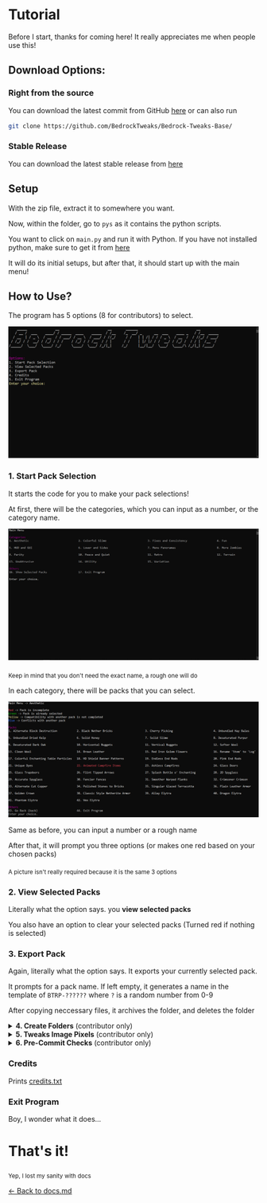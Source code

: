 # Tutorial

Before I start, thanks for coming here! It really appreciates me when people use this!

## Download Options:

### Right from the source

You can download the latest commit from
GitHub [here](https://github.com/BedrockTweaks/Bedrock-Tweaks-Base/archive/refs/heads/main.zip) or can also run

```bash
git clone https://github.com/BedrockTweaks/Bedrock-Tweaks-Base/
```

### Stable Release

You can download the latest stable release
from [here](https://github.com/BedrockTweaks/Bedrock-Tweaks-Base/releases/latest)

## Setup

With the zip file, extract it to somewhere you want.

Now, within the folder, go to `pys` as it contains the python scripts.

You want to click on `main.py` and run it with Python. If you have not installed python, make sure to get it
from [here](https://www.python.org/downloads/)

It will do its initial setups, but after that, it should start up with the main menu!

## How to Use?

The program has 5 options (8 for contributors) to select.

![Alt text](tutorial-1.png)

### 1. Start Pack Selection

It starts the code for you to make your pack selections!

At first, there will be the categories, which you can input as a number, or the category name.

![Alt text](tutorial-2.png)

<sub>Keep in mind that you don't need the exact name, a rough one will do</sub>

In each category, there will be packs that you can select.

![Alt text](tutorial-3.png)

Same as before, you can input a number or a rough name

After that, it will prompt you three options (or makes one red based on your chosen packs)

<sub>A picture isn't really required because it is the same 3 options</sub>

### 2. View Selected Packs

Literally what the option says. you **view selected packs**

You also have an option to clear your selected packs (Turned red if nothing is selected)

### 3. Export Pack

Again, literally what the option says. It exports your currently selected pack.

It prompts for a pack name. If left empty, it generates a name in the template of `BTRP-??????` where `?` is a random number from 0-9

After copying neccessary files, it archives the folder, and deletes the folder

<details>
<summary><b>4. Create Folders</b> (contributor only)</summary>

Creates folders and sets them up based on JSON files in <a href="https://github.com/BedrockTweaks/Bedrock-Tweaks-Base/blob/main/jsons/packs">jsons/packs</a>

</details>
<details>
<summary><b>5. Tweaks Image Pixels</b> (contributor only)</summary>

A QOL script that adds variations to pixels instead of just having a smooth pixel colour

</details>
<details>
<summary><b>6. Pre-Commit Checks</b> (contributor only)</summary>

Runs a script that makes neccessary modifications before commiting.

Refer to <a href="https://github.com/NSPC911/Bedrock-Tweaks-Base/blob/main/docs/Explanation%20of%20py%20files.md#L60">Explanation of py files.md</a> for more info on how this works.

</details>

### Credits

Prints [credits.txt](https://github.com/NSPC911/Bedrock-Tweaks-Base/blob/main/credits.txt)

### Exit Program

Boy, I wonder what it does...

# That's it!

<sub>Yep, I lost my sanity with docs</sub>

[<- Back to docs.md](https://github.com/BedrockTweaks/Bedrock-Tweaks-Base/blob/main/docs/docs.md)